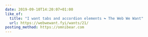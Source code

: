```yaml
---
date: 2019-09-10T14:20:07+01:00
like_of:
  title: "I want tabs and accordion elements ↬ The Web We Want"
  url: https://webwewant.fyi/wants/21/
posting_method: https://omnibear.com
---
```

